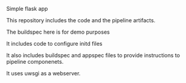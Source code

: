 Simple flask app

This repository includes the code and the pipeline artifacts.

The buildspec here is for demo purposes

It includes code to configure initd files

It also includes buildspec and appspec files to provide instructions to pipeline componenets.

It uses uwsgi as a webserver.